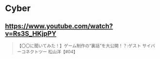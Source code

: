 # Cyber

## https://www.youtube.com/watch?v=Rs3S_HKjpPY

> 【〇〇に聞いてみた！】ゲーム制作の“裏話”を大公開！？:ゲスト サイバーコネクトツー 松山洋【#04】 
